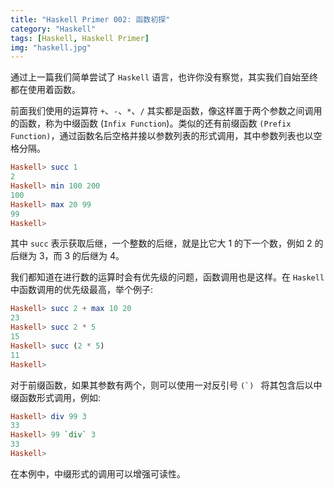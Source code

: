 ```yaml
---
title: "Haskell Primer 002: 函数初探"
category: "Haskell"
tags: [Haskell, Haskell Primer]
img: "haskell.jpg"
---
```

通过上一篇我们简单尝试了 `Haskell` 语言，也许你没有察觉，其实我们自始至终都在使用着函数。

前面我们使用的运算符 `+`、`-`、`*`、`/` 其实都是函数，像这样置于两个参数之间调用的函数，称为中缀函数 (`Infix Function`)。类似的还有前缀函数 `(Prefix Function)`，通过函数名后空格并接以参数列表的形式调用，其中参数列表也以空格分隔。

```haskell
Haskell> succ 1
2
Haskell> min 100 200
100
Haskell> max 20 99
99
Haskell>
```

其中 `succ` 表示获取后继，一个整数的后继，就是比它大 1 的下一个数，例如 2 的后继为 3，而 3 的后继为 4。

我们都知道在进行数的运算时会有优先级的问题，函数调用也是这样。在 `Haskell` 中函数调用的优先级最高，举个例子:

```haskell
Haskell> succ 2 + max 10 20
23
Haskell> succ 2 * 5
15
Haskell> succ (2 * 5)
11
Haskell>
```

对于前缀函数，如果其参数有两个，则可以使用一对反引号 ``(`) `` 将其包含后以中缀函数形式调用，例如:

```haskell
Haskell> div 99 3
33
Haskell> 99 `div` 3
33
Haskell>
```

在本例中，中缀形式的调用可以增强可读性。





